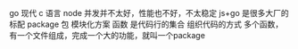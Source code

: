 go 现代 c 语言
node 并发并不太好，性能也不好，不太稳定
js+go 是很多大厂的标配
package 包 模块化方案
 函数 是代码行的集合 组织代码的方式
 多个函数，有一个文件组成，完成一个大的功能，就叫一个package